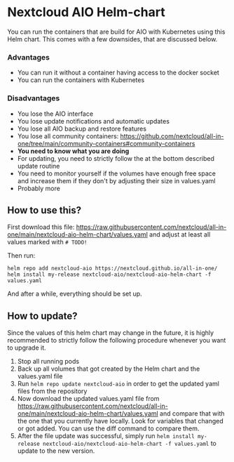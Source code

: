 # Nextcloud AIO Helm-chart

You can run the containers that are build for AIO with Kubernetes using this Helm chart. This comes with a few downsides, that are discussed below.

### Advantages
- You can run it without a container having access to the docker socket
- You can run the containers with Kubernetes

### Disadvantages
- You lose the AIO interface
- You lose update notifications and automatic updates
- You lose all AIO backup and restore features
- You lose all community containers: https://github.com/nextcloud/all-in-one/tree/main/community-containers#community-containers
- **You need to know what you are doing**
- For updating, you need to strictly follow the at the bottom described update routine
- You need to monitor yourself if the volumes have enough free space and increase them if they don't by adjusting their size in values.yaml
- Probably more

## How to use this?

First download this file: https://raw.githubusercontent.com/nextcloud/all-in-one/main/nextcloud-aio-helm-chart/values.yaml and adjust at least all values marked with `# TODO!`

Then run:

```
helm repo add nextcloud-aio https://nextcloud.github.io/all-in-one/
helm install my-release nextcloud-aio/nextcloud-aio-helm-chart -f values.yaml
```

And after a while, everything should be set up.

## How to update?
Since the values of this helm chart may change in the future, it is highly recommended to strictly follow the following procedure whenever you want to upgrade it.
1. Stop all running pods
1. Back up all volumes that got created by the Helm chart and the values.yaml file
1. Run `helm repo update nextcloud-aio` in order to get the updated yaml files from the repository
1. Now download the updated values.yaml file from https://raw.githubusercontent.com/nextcloud/all-in-one/main/nextcloud-aio-helm-chart/values.yaml and compare that with the one that you currently have locally. Look for variables that changed or got added. You can use the diff command to compare them.
1. After the file update was successful, simply run `helm install my-release nextcloud-aio/nextcloud-aio-helm-chart -f values.yaml` to update to the new version.
